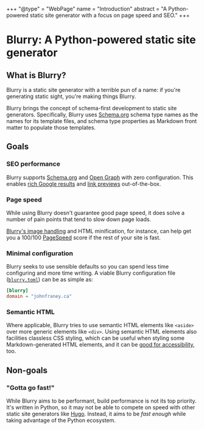+++
"@type" = "WebPage"
name = "Introduction"
abstract = "A Python-powered static site generator with a focus on page speed and SEO."
+++

# Blurry: A Python-powered static site generator

## What is Blurry?

Blurry is a static site generator with a terrible pun of a name: if you're generating static sight, you're making things Blurry.

Blurry brings the concept of schema-first development to static site generators.
Specifically, Blurry uses [Schema.org](https://schema.org/) schema type names as the names for its template files, and schema type properties as Markdown front matter to populate those templates.

## Goals

### SEO performance

Blurry supports [Schema.org](https://schema.org/) and [Open Graph](https://ogp.me/) with zero configuration.
This enables [rich Google results](https://developers.google.com/search/docs/appearance/structured-data/search-gallery) and [link previews](https://www.opengraph.xyz/) out-of-the-box.

### Page speed

While using Blurry doesn't guarantee good page speed, it does solve a number of pain points that tend to slow down page loads.

[Blurry's image handling](../content/images.md) and HTML minification, for instance, can help get you a 100/100 [PageSpeed](https://pagespeed.web.dev/) score if the rest of your site is fast.

### Minimal configuration

Blurry seeks to use sensible defaults so you can spend less time configuring and more time writing.
A viable Blurry configuration file ([`blurry.toml`](./../configuration/blurry.toml.md)) can be as simple as:

```toml
[blurry]
domain = "johnfraney.ca"
```

### Semantic HTML

Where applicable, Blurry tries to use semantic HTML elements like `<aside>` over more generic elements like `<div>`.
Using semantic HTML elements also facilities classless CSS styling, which can be useful when styling some Markdown-generated HTML elements, and it can be [good for accessibility](https://developer.mozilla.org/en-US/docs/Learn/Accessibility/HTML), too.

## Non-goals

### "Gotta go fast!"

While Blurry aims to be performant, build performance is not its top priority.
It's written in Python, so it may not be able to compete on speed with other static site generators like [Hugo](https://gohugo.io/).
Instead, it aims to be *fast enough* while taking advantage of the Python ecosystem.
